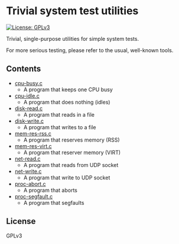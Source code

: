 # Trivial system test utilities

[![License: GPLv3](https://img.shields.io/badge/license-GPLv3-brightgreen.svg)](https://www.gnu.org/licenses/gpl-3.0)

Trivial, single-purpose utilities for simple system tests.

For more serious testing, please refer to the usual, well-known tools.

## Contents

* [cpu-busy.c](cpu-busy.c)
  * A program that keeps one CPU busy
* [cpu-idle.c](cpu-idle.c)
  * A program that does nothing (idles)
* [disk-read.c](disk-read.c)
  * A program that reads in a file
* [disk-write.c](disk-write.c)
  * A program that writes to a file
* [mem-res-rss.c](mem-res-rss.c)
  * A program that reserves memory (RSS)
* [mem-res-virt.c](mem-res-virt.c)
  * A program that reserver memory (VIRT)
* [net-read.c](net-read.c)
  * A program that reads from UDP socket
* [net-write.c](net-write.c)
  * A program that write to UDP socket
* [proc-abort.c](proc-abort.c)
  * A program that aborts
* [proc-segfault.c](proc-segfault.c)
  * A program that segfaults

## License

GPLv3
